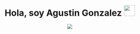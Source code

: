 <h1 align="center">Hola, soy Agustin Gonzalez <img src="https://media.giphy.com/media/hvRJCLFzcasrR4ia7z/giphy.gif" width="35"></h1>
<p align="center">
  <a href="https://github.com/DenverCoder1/readme-typing-svg"><img src="https://readme-typing-svg.herokuapp.com?font=Time+New+Roman&color=%23C8BE25&size=25&center=true&vCenter=true&width=600&height=100&lines=Desarrollador+de+Software+@bld.ai;Desarrollador+Web+Full+Stack;Siempre Avanzando"></a>
</p>
